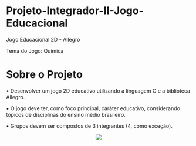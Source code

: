 # Projeto-Integrador-II-Jogo-Educacional
Jogo Educacional 2D - Allegro

Tema do Jogo: Química

# Sobre o Projeto
• Desenvolver um jogo 2D educativo utilizando a linguagem C e a biblioteca
Allegro.

• O jogo deve ter, como foco principal, caráter educativo, considerando
tópicos de disciplinas do ensino médio brasileiro.

• Grupos devem ser compostos de 3 integrantes (4, como exceção).

<div align="center">
<img src="https://github.com/KaykeAhrens/Projeto-Integrador-II-Jogo-Educacional/assets/87396308/5ee143a6-157e-490c-87ef-99cee8139e8f" />
</div>
